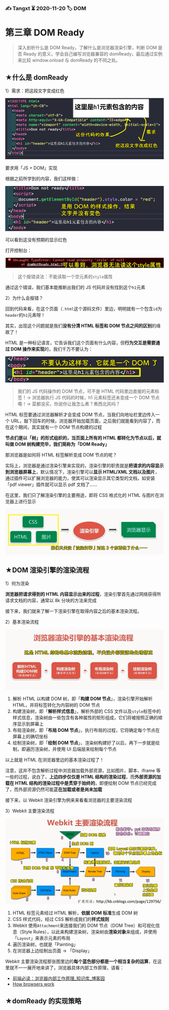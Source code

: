 ### ✍️ Tangxt ⏳ 2020-11-20 🏷️ DOM

# 第三章 DOM Ready

> 深入剖析什么是 DOM Ready，了解什么是浏览器渲染引擎，判断 DOM 是否 Ready 的意义，学会自己编写浏览器兼容的 domReady，最后通过实例来比较 window.onload 与 domReady 的不同之处。

## ★什么是 domReady

1）需求：把这段文字变成红色

![需求](assets/img/2020-11-21-00-51-38.png)

要求用「JS + DOM」实现

根据之前所学到的内容，我们这样做：

![没有变色](assets/img/2020-11-21-00-55-12.png)

可以看到这没有预期的显示红色

打开控制台：

![无法读这个 style 属性](assets/img/2020-11-21-00-57-18.png)

> 这个报错读法：不能读取一个空元素的`style`属性

通过这个错误，我们基本能推断出我们的 JS 代码并没有找到这个`h1`元素

2）为什么会报错？

回到代码来看，在这个页面（`.html`这个源码文件）里边，明明就有一个包含`id`为`header`的`h1`元素呀！

其实，出现这个问题就是我们**没有分清 HTML 标签和 DOM 节点之间的区别**的缘故了！

HTML 是一种标记语言，它告诉我们这个页面有什么内容，但**行为交互是需要通过 DOM 操作来实现**的，我们千万不要认为：

![这不是一个 DOM](assets/img/2020-11-21-01-13-09.png)

> 我们的 JS 代码操作的 DOM 节点，可不是 HTML 代码里边直接的元素标签！-> 浏览器执行 JS 代码的时候，h1 元素标签还未变成一个 DOM 节点嘞！-> 菜都没买，你说你让我怎么煮？煮西北风吗？

HTML 标签要通过浏览器解析才会变成 DOM 节点，当我们向地址栏里边传入一个 URL，敲下回车的时候，浏览器开始加载页面，之后我们就能看到内容了，而在这个期间，其实就有一个 DOM 节点构建的过程

**节点们是以「树」的形式组织的，当页面上所有的 HTML 都转化为节点以后，就叫做 DOM 树构建完毕，我们简称为「DOM Ready」**

那浏览器是如何将 HTML 标签解析变成 DOM 节点的呢？

实际上，浏览器是通过渲染引擎来实现的，渲染引擎的职责就是**把请求的内容显示到浏览器屏幕上**，默认情况下，渲染引擎可以**显示 HTML/XML 文档以及图片**，通过插件可以扩展浏览器的能力，使其可以渲染显示其它类型的文档，如安装「pdf viewer」插件就可以显示 pdf 文档了……

在这里，我们只了解渲染引擎的主要用途，即将 CSS 格式化的 HTML 与图片在浏览器上进行显示

![渲染引擎的主要用途](assets/img/2020-11-21-01-25-50.png)

## ★DOM 渲染引擎的渲染流程

1）何为渲染

**浏览器把请求得到的 HTML 内容显示出来的过程**，渲染引擎首先通过网络获得所请求文档的内容，通常以 8k 分块的方法来完成

接下来，我们就来了解一下渲染引擎在取得内容之后的基本渲染流程。

2）基本渲染流程

![HTML 结构基本渲染流程](assets/img/2020-11-21-11-35-03.png)

1. 解析 HTML 以构建 DOM 树，即「**构建 DOM 节点**」，渲染引擎开始解析 HTML，并将标签转化为内容树的 DOM 节点
2. 构建渲染树，即「**解析样式信息**」，解析外部的 CSS 文件以及`style`标签中的样式信息，渲染树由一些包含有各种属性的矩形组成，它们将被按照正确的顺序显示到屏幕上
3. 布局渲染树，即「**布局 DOM 节点**」，执行布局的过程，它将确定每个节点在屏幕上的确切坐标
4. 绘制渲染树，即「**绘制 DOM 节点**」，渲染树构建好了以后，再下一步就是绘制，即遍历渲染树，并使用 UI 后端层来绘制每个节点

以上就是 HTML 在浏览器里边的基本渲染过程了！

注意，这并不包含解析过程中浏览器加载外部资源，比如图片、脚本、iframe 等一些的过程，说白了，**上边四步仅仅是 HTML 结构的渲染过程**，而**外部资源的加载在 HTML 结构的渲染过程中是贯穿于始终的**，即便绘制 DOM 节点已经完成了，而外部资源仍然可能**正在加载或者是尚未加载**

接下来，以 Webkit 渲染引擎为例来来看看浏览器的主要渲染流程

3）Webkit 主要渲染流程

![Webkit 主要渲染流程](assets/img/2020-11-21-12-00-47.png)

1. HTML 标签元素经过 HTML 解析，**依据 DOM 标准**生成 DOM 树
2. CSS 样式代码，经过 CSS 解析成我们的**样式规则**
3. Webkit 使用`Attachment`来连接我们的 DOM 节点（DOM Tree）和可视化信息（Style Rules），以此来构建渲染树，渲染树由**渲染对象**来组成，并使用「`Layout`」来表示元素的布局
4. 遍历渲染树，也就是「Painting」
5. 在浏览器上边绘制出页面 -> 「Display」

Webkit 主要渲染流程那张图里边的**每个蓝色部分都是一个相当复杂的运算**，在这里就不一一展开地来讲了，浏览器具体内部工作原理，请看：

- [前端必读：浏览器内部工作原理_知识库_博客园](https://kb.cnblogs.com/page/129756/)
- [How browsers work](http://taligarsiel.com/Projects/howbrowserswork1.htm)

## ★domReady 的实现策略


